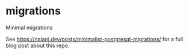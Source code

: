 # migrations
Minimal migrations

See https://nalanj.dev/posts/minimalist-postgresql-migrations/ for a full blog post about this repo.
